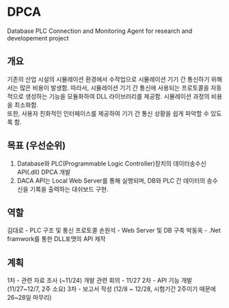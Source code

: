 # DPCA
Database PLC Connection and Monitoring Agent
for research and developement project
                   
## 개요 
기존의 산업 시설의 시뮬레이션 환경에서 수작업으로 시뮬레이션 기기 간 통신하기 위해서는 많은 비용이 발생함.
따라서, 시뮬레이션 기기 간 통신에 사용되는 프로토콜을 자동적으로 생성하는 기능을 모듈화하여 DLL 라이브러리를 제공함. 
시뮬레이션 과정의 비용을 최소화함.                                
또한, 사용자 친화적인 인터페이스를 제공하여 기기 간 통신 상황을 쉽게 파악할 수 있도록 함.

## 목표 (우선순위)
1. Database와 PLC(Programmable Logic Controller)장치의 데이터송수신 API(.dll) DPCA 개발
2. DACA API는 Local Web Server를 통해 실행되며, DB와 PLC 간 데이터의 송수신을 기록을 출력하는 대쉬보드 구현.


## 역할
김대로 - PLC 구조 및 통신 프로토콜 
손원석 - Web Server 및 DB 구축 
박동욱 - .Net framwork를 통한 DLL포맷의 API 제작

## 계획
1차 - 관련 자료 조사 (~11/24)
개발 관련 회의 - 11/27
2차 - API 기능 개발 (11/27~12/7, 2주 소요)
3차 - 보고서 작성 (12/8 ~ 12/28, 시험기간 2주이기 때문에 26~28일 마무리)

